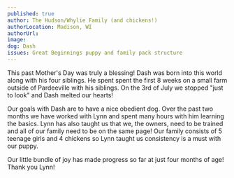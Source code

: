 ```yaml
---
published: true
author: The Hudson/Whylie Family (and chickens!)
authorLocation: Madison, WI
authorUrl:
image:
dog: Dash
issues: Great Beginnings puppy and family pack structure
---
```


This past Mother's Day was truly a blessing! Dash was born into this world along with his four siblings. He spent spent the first 8 weeks on a small farm outside of Pardeeville with his siblings. On the 3rd of July we stopped "just to look" and Dash melted our hearts!

Our goals with Dash are to have a nice obedient dog. Over the past two months we have worked with Lynn and spent many hours with him learning the basics. Lynn has also taught us that we, the owners, need to be trained and all of our family need to be on the same page! Our family consists of 5 teenage girls and 4 chickens so Lynn taught us consistency is a must with our puppy.

Our little bundle of joy has made progress so far at just four months of age! Thank you Lynn!
